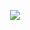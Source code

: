 <p align="center">
  <a href="https://github.com/Valleyland">
    <img src="https://github-readme-stats-eight-theta.vercel.app/api?username=Valleyland&show_icons=true&theme=algolia&include_all_commits=true&count_private=true&hide=prs,issues"/>
  </a>
</p>
